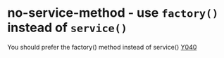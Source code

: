 # no-service-method - use `factory()` instead of `service()`

You should prefer the factory() method instead of service() [Y040](https://github.com/johnpapa/angular-styleguide#style-y040)
